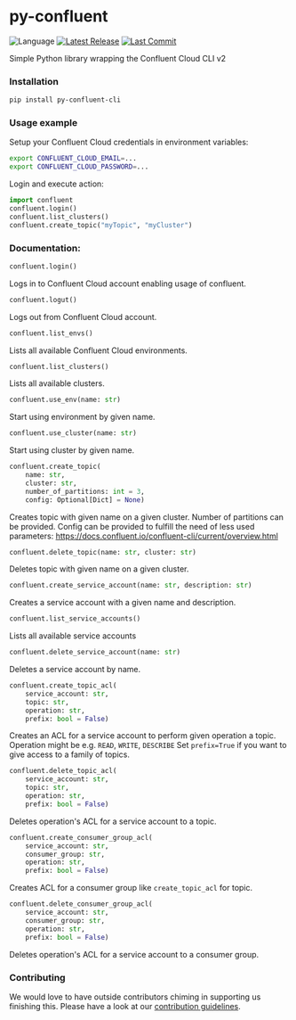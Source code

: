 # py-confluent

![Language](https://img.shields.io/badge/language-python-green.svg)
[![Latest Release][release badge]][release]
[![Last Commit][commit badge]][commit]

Simple Python library wrapping the Confluent Cloud CLI v2

### Installation

```bash
pip install py-confluent-cli
```
### Usage example

Setup your Confluent Cloud credentials in environment variables:
```bash
export CONFLUENT_CLOUD_EMAIL=...
export CONFLUENT_CLOUD_PASSWORD=...
```

Login and execute action:
```python
import confluent
confluent.login()
confluent.list_clusters()
confluent.create_topic("myTopic", "myCluster")
```

### Documentation:

```python
confluent.login()
```
Logs in to Confluent Cloud account enabling usage of confluent.

```python
confluent.logut()
```
Logs out from Confluent Cloud account.

```python
confluent.list_envs()
```
Lists all available Confluent Cloud environments.

```python
confluent.list_clusters()
```
Lists all available clusters.

```python
confluent.use_env(name: str)
```
Start using environment by given name.

```python
confluent.use_cluster(name: str)
```
Start using cluster by given name.

```python
confluent.create_topic(
    name: str,
    cluster: str,
    number_of_partitions: int = 3,
    config: Optional[Dict] = None)
```
Creates topic with given name on a given cluster.
Number of partitions can be provided.
Config can be provided to fulfill the need of less used parameters: https://docs.confluent.io/confluent-cli/current/overview.html

```python
confluent.delete_topic(name: str, cluster: str)
``` 
Deletes topic with given name on a given cluster.

```python
confluent.create_service_account(name: str, description: str)
```
Creates a service account with a given name and description.

```python
confluent.list_service_accounts()
```
Lists all available service accounts

```python
confluent.delete_service_account(name: str)
```
Deletes a service account by name.

```python
confluent.create_topic_acl(
    service_account: str,
    topic: str,
    operation: str,
    prefix: bool = False)
```
Creates an ACL for a service account to perform given operation a topic.
Operation might be e.g. `READ`, `WRITE`, `DESCRIBE`
Set `prefix=True` if you want to give access to a family of topics.

```python
confluent.delete_topic_acl(
    service_account: str,
    topic: str,
    operation: str,
    prefix: bool = False)
```
Deletes operation's ACL for a service account to a topic.

```python
confluent.create_consumer_group_acl(
    service_account: str,
    consumer_group: str,
    operation: str,
    prefix: bool = False)
```
Creates ACL for a consumer group like `create_topic_acl` for topic.

```python
confluent.delete_consumer_group_acl(
    service_account: str,
    consumer_group: str,
    operation: str,
    prefix: bool = False)
```
Deletes operation's ACL for a service account to a consumer group.

### Contributing

We would love to have outside contributors chiming in supporting us finishing this. Please have a look at our [contribution guidelines](https://github.com/saucelabs/py-confluent/blob/master/CONTRIBUTING.md).

[commit]: https://github.com/saucelabs/py-confluent/commit/HEAD
[release]: https://github.com/saucelabs/py-confluent/releases/latest

[commit badge]: https://img.shields.io/github/last-commit/saucelabs/py-confluent.svg
[release badge]: https://img.shields.io/github/release/saucelabs/py-confluent.svg
